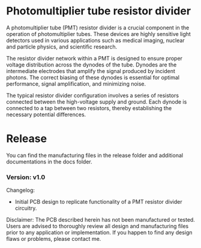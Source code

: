 # Photomultiplier tube resistor divider

A photomultiplier tube (PMT) resistor divider is a crucial component in the operation of photomultiplier tubes. These devices are highly sensitive light detectors used in various applications such as medical imaging, nuclear and particle physics, and scientific research.

The resistor divider network within a PMT is designed to ensure proper voltage distribution across the dynodes of the tube. Dynodes are the intermediate electrodes that amplify the signal produced by incident photons. The correct biasing of these dynodes is essential for optimal performance, signal amplification, and minimizing noise.

The typical resistor divider configuration involves a series of resistors connected between the high-voltage supply and ground. Each dynode is connected to a tap between two resistors, thereby establishing the necessary potential differences.

# Release
You can find the manufacturing files in the release folder and additional documentations in the docs folder.

### Version: v1.0
Changelog:
- Initial PCB design to replicate functionality of a PMT resistor divider circuitry. 

Disclaimer: The PCB described herein has not been manufactured or tested. Users are advised to thoroughly review all design and manufacturing files prior to any application or implementation. If you happen to find any design flaws or problems, please contact me.